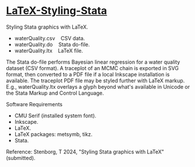 # [LaTeX-Styling-Stata](https://github.com/tstenborg/LaTeX-Styling-Stata)

Styling Stata graphics with LaTeX.

- waterQuality.csv &nbsp;&nbsp; CSV data.<br />
- waterQuality.do &nbsp;&nbsp; Stata do-file.<br />
- waterQuality.ltx &nbsp;&nbsp; LaTeX file.<br />

The Stata do-file performs Bayesian linear regression for a water quality dataset (CSV format). A traceplot of an MCMC chain is exported in SVG format, then converted to a PDF file if a local Inkscape installation is available. The traceplot PDF file may be styled further with LaTeX markup. E.g., waterQuality.ltx overlays a glyph beyond what's available in Unicode or the Stata Markup and Control Language.

Software Requirements

- CMU Serif (installed system font).<br />
- Inkscape.<br />
- LaTeX.<br />
- LaTeX packages: metsymb, tikz.<br />
- Stata.<br />

Reference: Stenborg, T 2024, "Styling Stata graphics with LaTeX" (submitted).
